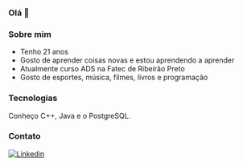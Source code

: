 ### Olá 👋

### Sobre mim
- Tenho 21 anos
- Gosto de aprender coisas novas e estou aprendendo a aprender
- Atualmente curso ADS na Fatec de Ribeirão Preto
- Gosto de esportes, música, filmes, livros e programação

### Tecnologias
Conheço C++, Java e o PostgreSQL.

### Contato
[![Linkedin](https://img.shields.io/badge/LinkedIn-0077B5?style=for-the-badge&logo=linkedin&logoColor=white)](https://www.linkedin.com/in/isadora-domingos-8461601a0/)



